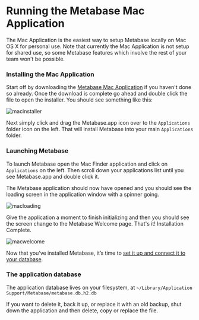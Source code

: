 # Running the Metabase Mac Application

The Mac Application is the easiest way to setup Metabase locally on Mac OS X for personal use.  Note that currently the Mac Application is not setup for shared use, so some Metabase features which involve the rest of your team won't be possible.

### Installing the Mac Application

Start off by downloading the [Metabase Mac Application](http://www.metabase.com/start/mac.html) if you haven't done so already.  Once the download is complete go ahead and double click the file to open the installer.  You should see something like this:

![macinstaller](images/MacInstaller.png)

Next simply click and drag the Metabase.app icon over to the `Applications` folder icon on the left.  That will install Metabase into your main `Applications` folder.


### Launching Metabase

To launch Metabase open the Mac Finder application and click on `Applications` on the left.  Then scroll down your applications list until you see Metabase.app and double click it.

The Metabase application should now have opened and you should see the loading screen in the application window with a spinner going.

![macloading](images/MacLoading.png)

Give the application a moment to finish initializing and then you should see the screen change to the Metabase Welcome page.  That's it!  Installation Complete.

![macwelcome](images/MacWelcome.png)

Now that you’ve installed Metabase, it’s time to [set it up and connect it to your database](../setting-up-metabase.md).

### The application database

The application database lives on your filesystem, at 
`~/Library/Application Support/Metabase/metabase.db.h2.db`

If you want to delete it, back it up, or replace it with an old backup, shut down the application and then delete, copy or replace the file.
